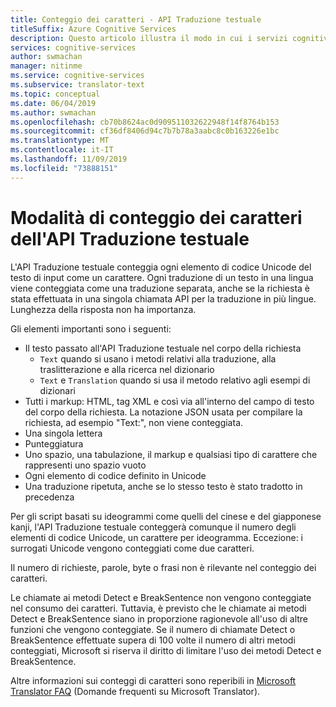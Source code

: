 ```yaml
---
title: Conteggio dei caratteri - API Traduzione testuale
titleSuffix: Azure Cognitive Services
description: Questo articolo illustra il modo in cui i servizi cognitivi di Azure API Traduzione testuale conteggiano i caratteri in modo da comprendere il modo in cui inserisce il contenuto.
services: cognitive-services
author: swmachan
manager: nitinme
ms.service: cognitive-services
ms.subservice: translator-text
ms.topic: conceptual
ms.date: 06/04/2019
ms.author: swmachan
ms.openlocfilehash: cb70b8624ac0d909511032622948f14f8764b153
ms.sourcegitcommit: cf36df8406d94c7b7b78a3aabc8c0b163226e1bc
ms.translationtype: MT
ms.contentlocale: it-IT
ms.lasthandoff: 11/09/2019
ms.locfileid: "73888151"
---
```

# <a name="how-the-translator-text-api-counts-characters"></a>Modalità di conteggio dei caratteri dell'API Traduzione testuale

L'API Traduzione testuale conteggia ogni elemento di codice Unicode del testo di input come un carattere. Ogni traduzione di un testo in una lingua viene conteggiata come una traduzione separata, anche se la richiesta è stata effettuata in una singola chiamata API per la traduzione in più lingue. Lunghezza della risposta non ha importanza.

Gli elementi importanti sono i seguenti:

* Il testo passato all'API Traduzione testuale nel corpo della richiesta
   * `Text` quando si usano i metodi relativi alla traduzione, alla traslitterazione e alla ricerca nel dizionario
   * `Text` e `Translation` quando si usa il metodo relativo agli esempi di dizionari
* Tutti i markup: HTML, tag XML e così via all'interno del campo di testo del corpo della richiesta. La notazione JSON usata per compilare la richiesta, ad esempio "Text:", non viene conteggiata.
* Una singola lettera
* Punteggiatura
* Uno spazio, una tabulazione, il markup e qualsiasi tipo di carattere che rappresenti uno spazio vuoto
* Ogni elemento di codice definito in Unicode
* Una traduzione ripetuta, anche se lo stesso testo è stato tradotto in precedenza

Per gli script basati su ideogrammi come quelli del cinese e del giapponese kanji, l'API Traduzione testuale conteggerà comunque il numero degli elementi di codice Unicode, un carattere per ideogramma. Eccezione: i surrogati Unicode vengono conteggiati come due caratteri.

Il numero di richieste, parole, byte o frasi non è rilevante nel conteggio dei caratteri.

Le chiamate ai metodi Detect e BreakSentence non vengono conteggiate nel consumo dei caratteri. Tuttavia, è previsto che le chiamate ai metodi Detect e BreakSentence siano in proporzione ragionevole all'uso di altre funzioni che vengono conteggiate. Se il numero di chiamate Detect o BreakSentence effettuate supera di 100 volte il numero di altri metodi conteggiati, Microsoft si riserva il diritto di limitare l'uso dei metodi Detect e BreakSentence.


Altre informazioni sui conteggi di caratteri sono reperibili in [Microsoft Translator FAQ](https://www.microsoft.com/en-us/translator/faq.aspx) (Domande frequenti su Microsoft Translator).
